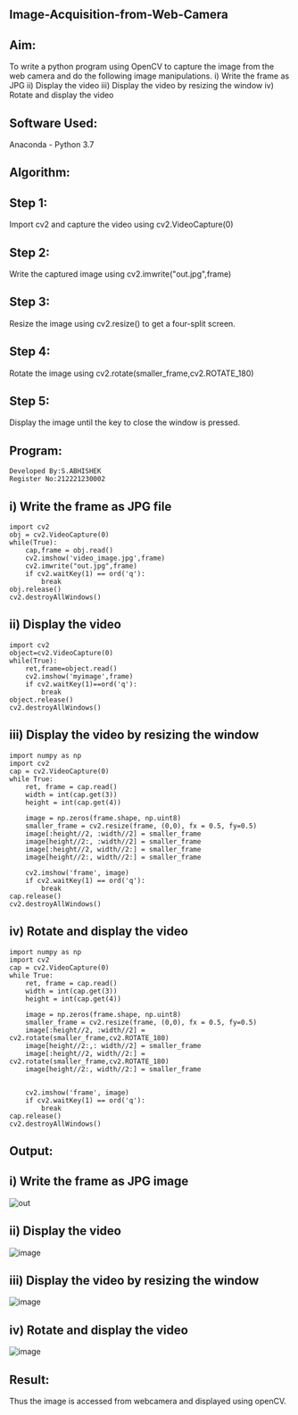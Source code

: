 ## Image-Acquisition-from-Web-Camera
## Aim:
To write a python program using OpenCV to capture the image from the web camera and do the following image manipulations.
i) Write the frame as JPG 
ii) Display the video 
iii) Display the video by resizing the window
iv) Rotate and display the video

## Software Used:
Anaconda - Python 3.7

## Algorithm:
## Step 1:
  Import cv2 and capture the video using cv2.VideoCapture(0)

## Step 2:
  Write the captured image using cv2.imwrite("out.jpg",frame)
  
## Step 3:
  Resize the image using cv2.resize() to get a four-split screen.

## Step 4:
  Rotate the image using cv2.rotate(smaller_frame,cv2.ROTATE_180)

## Step 5:
  Display the image until the key to close the window is pressed.

## Program:
``` 
Developed By:S.ABHISHEK
Register No:212221230002
```
## i) Write the frame as JPG file
```
import cv2
obj = cv2.VideoCapture(0)
while(True):
    cap,frame = obj.read()
    cv2.imshow('video_image.jpg',frame)
    cv2.imwrite("out.jpg",frame)
    if cv2.waitKey(1) == ord('q'):
        break
obj.release()
cv2.destroyAllWindows()
```
## ii) Display the video
```
import cv2
object=cv2.VideoCapture(0)
while(True):
    ret,frame=object.read()
    cv2.imshow('myimage',frame)
    if cv2.waitKey(1)==ord('q'):
        break
object.release()
cv2.destroyAllWindows()
```
## iii) Display the video by resizing the window
```
import numpy as np
import cv2
cap = cv2.VideoCapture(0)
while True:
    ret, frame = cap.read()
    width = int(cap.get(3))
    height = int(cap.get(4))
    
    image = np.zeros(frame.shape, np.uint8)
    smaller_frame = cv2.resize(frame, (0,0), fx = 0.5, fy=0.5)
    image[:height//2, :width//2] = smaller_frame
    image[height//2:, :width//2] = smaller_frame
    image[:height//2, width//2:] = smaller_frame
    image[height//2:, width//2:] = smaller_frame

    cv2.imshow('frame', image)
    if cv2.waitKey(1) == ord('q'):
        break
cap.release()
cv2.destroyAllWindows()
```
## iv) Rotate and display the video
```
import numpy as np
import cv2
cap = cv2.VideoCapture(0)
while True:
    ret, frame = cap.read()
    width = int(cap.get(3))
    height = int(cap.get(4))
    
    image = np.zeros(frame.shape, np.uint8)
    smaller_frame = cv2.resize(frame, (0,0), fx = 0.5, fy=0.5)
    image[:height//2, :width//2] = cv2.rotate(smaller_frame,cv2.ROTATE_180)
    image[height//2:,: width//2] = smaller_frame
    image[:height//2, width//2:] = cv2.rotate(smaller_frame,cv2.ROTATE_180)
    image[height//2:, width//2:] = smaller_frame


    cv2.imshow('frame', image)
    if cv2.waitKey(1) == ord('q'):
        break
cap.release()
cv2.destroyAllWindows()
```
## Output:

## i) Write the frame as JPG image
![out](https://user-images.githubusercontent.com/66360846/226195535-a04f19fb-6942-42f5-a003-5d66d3e84e7e.jpg)

## ii) Display the video
![image](https://user-images.githubusercontent.com/66360846/226195625-02a81425-f833-4c72-b9ff-4ba8387e237d.png)

## iii) Display the video by resizing the window
![image](https://user-images.githubusercontent.com/66360846/226195705-2bbeaee4-c073-4b8f-ba27-13da33485a46.png)

## iv) Rotate and display the video
![image](https://user-images.githubusercontent.com/66360846/226195822-a244847c-f96a-437a-99de-d76aa6b56385.png)


## Result:
Thus the image is accessed from webcamera and displayed using openCV.
